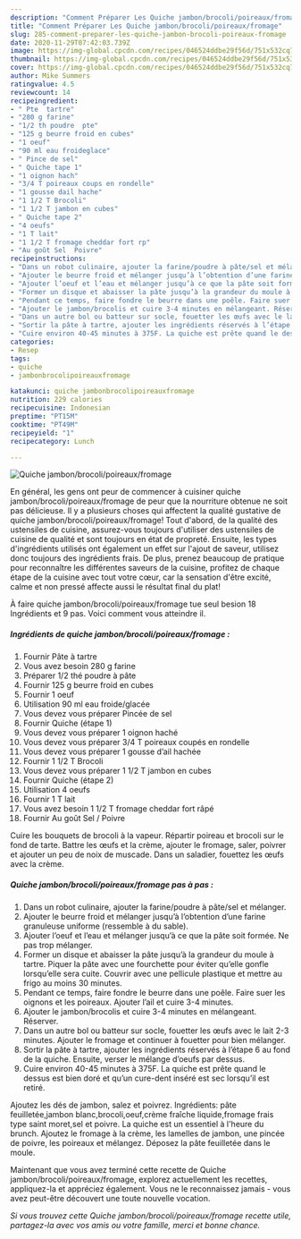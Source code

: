 ```yaml
---
description: "Comment Préparer Les Quiche jambon/brocoli/poireaux/fromage"
title: "Comment Préparer Les Quiche jambon/brocoli/poireaux/fromage"
slug: 285-comment-preparer-les-quiche-jambon-brocoli-poireaux-fromage
date: 2020-11-29T07:42:03.739Z
image: https://img-global.cpcdn.com/recipes/046524ddbe29f56d/751x532cq70/quiche-jambonbrocolipoireauxfromage-photo-principale-de-la-recette.jpg
thumbnail: https://img-global.cpcdn.com/recipes/046524ddbe29f56d/751x532cq70/quiche-jambonbrocolipoireauxfromage-photo-principale-de-la-recette.jpg
cover: https://img-global.cpcdn.com/recipes/046524ddbe29f56d/751x532cq70/quiche-jambonbrocolipoireauxfromage-photo-principale-de-la-recette.jpg
author: Mike Summers
ratingvalue: 4.5
reviewcount: 14
recipeingredient:
- " Pte  tartre"
- "280 g farine"
- "1/2 th poudre  pte"
- "125 g beurre froid en cubes"
- "1 oeuf"
- "90 ml eau froideglace"
- " Pince de sel"
- " Quiche tape 1"
- "1 oignon hach"
- "3/4 T poireaux coups en rondelle"
- "1 gousse dail hache"
- "1 1/2 T Brocoli"
- "1 1/2 T jambon en cubes"
- " Quiche tape 2"
- "4 oeufs"
- "1 T lait"
- "1 1/2 T fromage cheddar fort rp"
- "Au goût Sel  Poivre"
recipeinstructions:
- "Dans un robot culinaire, ajouter la farine/poudre à pâte/sel et mélanger."
- "Ajouter le beurre froid et mélanger jusqu’à l’obtention d’une farine granuleuse uniforme (ressemble à du sable)."
- "Ajouter l’oeuf et l’eau et mélanger jusqu’à ce que la pâte soit formée. Ne pas trop mélanger."
- "Former un disque et abaisser la pâte jusqu’à la grandeur du moule à tartre. Piquer la pâte avec une fourchette pour éviter qu’elle gonfle lorsqu’elle sera cuite. Couvrir avec une pellicule plastique et mettre au frigo au moins 30 minutes."
- "Pendant ce temps, faire fondre le beurre dans une poêle. Faire suer les oignons et les poireaux. Ajouter l’ail et cuire 3-4 minutes."
- "Ajouter le jambon/brocolis et cuire 3-4 minutes en mélangeant. Réserver."
- "Dans un autre bol ou batteur sur socle, fouetter les œufs avec le lait 2-3 minutes. Ajouter le fromage et continuer à fouetter pour bien mélanger."
- "Sortir la pâte à tartre, ajouter les ingrédients réservés à l’étape 6 au fond de la quiche. Ensuite, verser le mélange d’oeufs par dessus."
- "Cuire environ 40-45 minutes à 375F. La quiche est prête quand le dessus est bien doré et qu’un cure-dent inséré est sec lorsqu’il est retiré."
categories:
- Resep
tags:
- quiche
- jambonbrocolipoireauxfromage

katakunci: quiche jambonbrocolipoireauxfromage 
nutrition: 229 calories
recipecuisine: Indonesian
preptime: "PT15M"
cooktime: "PT49M"
recipeyield: "1"
recipecategory: Lunch

---
```



![Quiche jambon/brocoli/poireaux/fromage](https://img-global.cpcdn.com/recipes/046524ddbe29f56d/751x532cq70/quiche-jambonbrocolipoireauxfromage-photo-principale-de-la-recette.jpg)

En général, les gens ont peur de commencer à cuisiner quiche jambon/brocoli/poireaux/fromage de peur que la nourriture obtenue ne soit pas délicieuse. Il y a plusieurs choses qui affectent la qualité gustative de quiche jambon/brocoli/poireaux/fromage! Tout d'abord, de la qualité des ustensiles de cuisine, assurez-vous toujours d'utiliser des ustensiles de cuisine de qualité et sont toujours en état de propreté. Ensuite, les types d'ingrédients utilisés ont également un effet sur l'ajout de saveur, utilisez donc toujours des ingrédients frais. De plus, prenez beaucoup de pratique pour reconnaître les différentes saveurs de la cuisine, profitez de chaque étape de la cuisine avec tout votre cœur, car la sensation d'être excité, calme et non pressé affecte aussi le résultat final du plat!

<!--inarticleads1-->

À faire quiche jambon/brocoli/poireaux/fromage tue seul besion 18 Ingrédients et 9 pas. Voici comment vous atteindre il.

##### Ingrédients de quiche jambon/brocoli/poireaux/fromage :

1. Fournir  Pâte à tartre
1. Vous avez besoin 280 g farine
1. Préparer 1/2 thé poudre à pâte
1. Fournir 125 g beurre froid en cubes
1. Fournir 1 oeuf
1. Utilisation 90 ml eau froide/glacée
1. Vous devez vous préparer  Pincée de sel
1. Fournir  Quiche (étape 1)
1. Vous devez vous préparer 1 oignon haché
1. Vous devez vous préparer 3/4 T poireaux coupés en rondelle
1. Vous devez vous préparer 1 gousse d’ail hachée
1. Fournir 1 1/2 T Brocoli
1. Vous devez vous préparer 1 1/2 T jambon en cubes
1. Fournir  Quiche (étape 2)
1. Utilisation 4 oeufs
1. Fournir 1 T lait
1. Vous avez besoin 1 1/2 T fromage cheddar fort râpé
1. Fournir Au goût Sel / Poivre


Cuire les bouquets de brocoli à la vapeur. Répartir poireau et brocoli sur le fond de tarte. Battre les œufs et la crème, ajouter le fromage, saler, poivrer et ajouter un peu de noix de muscade. Dans un saladier, fouettez les œufs avec la crème. 

<!--inarticleads2-->

##### Quiche jambon/brocoli/poireaux/fromage pas à pas :

1. Dans un robot culinaire, ajouter la farine/poudre à pâte/sel et mélanger.
1. Ajouter le beurre froid et mélanger jusqu’à l’obtention d’une farine granuleuse uniforme (ressemble à du sable).
1. Ajouter l’oeuf et l’eau et mélanger jusqu’à ce que la pâte soit formée. Ne pas trop mélanger.
1. Former un disque et abaisser la pâte jusqu’à la grandeur du moule à tartre. Piquer la pâte avec une fourchette pour éviter qu’elle gonfle lorsqu’elle sera cuite. Couvrir avec une pellicule plastique et mettre au frigo au moins 30 minutes.
1. Pendant ce temps, faire fondre le beurre dans une poêle. Faire suer les oignons et les poireaux. Ajouter l’ail et cuire 3-4 minutes.
1. Ajouter le jambon/brocolis et cuire 3-4 minutes en mélangeant. Réserver.
1. Dans un autre bol ou batteur sur socle, fouetter les œufs avec le lait 2-3 minutes. Ajouter le fromage et continuer à fouetter pour bien mélanger.
1. Sortir la pâte à tartre, ajouter les ingrédients réservés à l’étape 6 au fond de la quiche. Ensuite, verser le mélange d’oeufs par dessus.
1. Cuire environ 40-45 minutes à 375F. La quiche est prête quand le dessus est bien doré et qu’un cure-dent inséré est sec lorsqu’il est retiré.


Ajoutez les dés de jambon, salez et poivrez. Ingrédients: pâte feuilletée,jambon blanc,brocoli,oeuf,crème fraîche liquide,fromage frais type saint moret,sel et poivre. La quiche est un essentiel à l&#39;heure du brunch. Ajoutez le fromage à la crème, les lamelles de jambon, une pincée de poivre, les poireaux et mélangez. Déposez la pâte feuilletée dans le moule. 

<!--inarticleads1-->

<p>
Maintenant que vous avez terminé cette recette de Quiche jambon/brocoli/poireaux/fromage, explorez actuellement les recettes, appliquez-la et appréciez également. Vous ne le reconnaissez jamais - vous avez peut-être découvert une toute nouvelle vocation.
</p>

<p>
<i>Si vous trouvez cette Quiche jambon/brocoli/poireaux/fromage recette utile, partagez-la avec vos amis ou votre famille, merci et bonne chance.</i>
</p>
